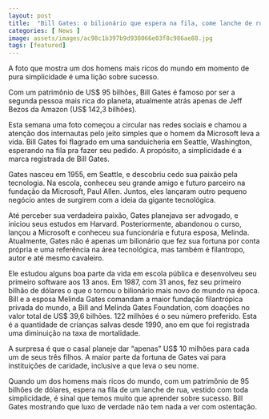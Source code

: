 ```yaml
---
layout: post
title:  "Bill Gates: o bilionário que espera na fila, come lanche de rua e veste roupa simples"
categories: [ News ]
image: assets/images/ac98c1b397b9d938066e03f8c986ae88.jpg
tags: [featured]
---
```


A foto que mostra um dos homens mais ricos do mundo em momento de pura simplicidade é uma lição sobre sucesso.

Com um patrimônio de US$ 95 bilhões, Bill Gates é famoso por ser a segunda pessoa mais rica do planeta, atualmente atrás apenas de Jeff Bezos da Amazon (US$ 142,3 bilhões).

Esta semana uma foto começou a circular nas redes sociais e chamou a atenção dos internautas pelo jeito simples que o homem da Microsoft leva a vida. Bill Gates foi flagrado em uma sanduicheria em Seattle, Washington, esperando na fila pra fazer seu pedido. A propósito, a simplicidade é a marca registrada de Bill Gates.

Gates nasceu em 1955, em Seattle, e descobriu cedo sua paixão pela tecnologia. Na escola, conheceu seu grande amigo e futuro parceiro na fundação da Microsoft, Paul Allen. Juntos, eles lançaram outro pequeno negócio antes de surgirem com a ideia da gigante tecnológica.

<script async src="https://pagead2.googlesyndication.com/pagead/js/adsbygoogle.js"></script>
<!-- Informat -->
<ins class="adsbygoogle"
     style="display:block"
     data-ad-client="ca-pub-2838251107855362"
     data-ad-slot="2327980059"
     data-ad-format="auto"
     data-full-width-responsive="true"></ins>
<script>
(adsbygoogle = window.adsbygoogle || []).push({});
</script>

Até perceber sua verdadeira paixão, Gates planejava ser advogado, e iniciou seus estudos em Harvard. Posteriormente, abandonou o curso, lançou a Microsoft e conheceu sua funcionária e futura esposa, Melinda. Atualmente, Gates não é apenas um bilionário que fez sua fortuna por conta própria e uma referência na área tecnológica, mas também é filantropo, autor e até mesmo cavaleiro.

Ele estudou alguns boa parte da vida em escola pública e desenvolveu seu primeiro software aos 13 anos. Em 1987, com 31 anos, fez seu primeiro bilhão de dólares o que o tornou o bilionário mais novo do mundo na época. Bill e a esposa Melinda Gates comandam a maior fundação filantrópica privada do mundo, a Bill and Melinda Gates Foundation, com doações no valor total de US$ 39,6 bilhões. 122 milhões é o seu número preferido. Esta é a quantidade de crianças salvas desde 1990, ano em que foi registrada uma diminuição na taxa de mortalidade.

A surpresa é que o casal planeje dar “apenas” US$ 10 milhões para cada um de seus três filhos. A maior parte da fortuna de Gates vai para instituições de caridade, inclusive a que leva o seu nome.

‪Quando um dos homens mais ricos do mundo, com um patrimônio de 95 bilhões de dólares, espera na fila de um lanche de rua, vestido com toda simplicidade, é sinal que temos muito que aprender sobre sucesso. Bill Gates mostrando que luxo de verdade não tem nada a ver com ostentação.

<div id="46254-28"><script src="//ads.themoneytizer.com/s/gen.js?type=28"></script><script src="//ads.themoneytizer.com/s/requestform.js?siteId=46254&formatId=28"></script></div>
